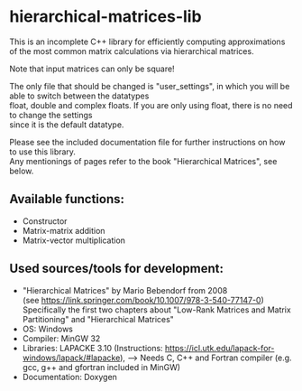 # hierarchical-matrices-lib

This is an incomplete C++ library for efficiently computing approximations of the most common matrix calculations via hierarchical matrices.

Note that input matrices can only be square!

The only file that should be changed is "user_settings", in which you will be able to switch between the datatypes  
float, double and complex floats. If you are only using float, there is no need to change the settings  
since it is the default datatype.

Please see the included documentation file for further instructions on how to use this library.  
Any mentionings of pages refer to the book "Hierarchical Matrices", see below.

## Available functions:

* Constructor
* Matrix-matrix addition
* Matrix-vector multiplication

## Used sources/tools for development:

* "Hierarchical Matrices" by Mario Bebendorf from 2008  
(see https://link.springer.com/book/10.1007/978-3-540-77147-0)  
Specifically the first two chapters about "Low-Rank Matrices and Matrix Partitioning" and "Hierarchical Matrices"
* OS: Windows
* Compiler: MinGW 32
* Libraries: LAPACKE 3.10 (Instructions: https://icl.utk.edu/lapack-for-windows/lapack/#lapacke),
--> Needs C, C++ and Fortran compiler (e.g. gcc, g++ and gfortran included in MinGW)
* Documentation: Doxygen
